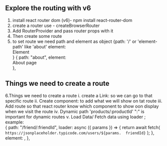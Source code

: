 ## Explore the routing with v6

1. install react router dom (v6)- npm install react-router-dom
2. create a router use - createBrowserRouter
3. Add RouterProvider and pass router props with it
4. Then create some route
5. to set route we need path and element as object
   {path: '/' or 'element-path' like 'about'
   element: <div>Element</div>}
   { path: "about", element: <div>About page</div> },

## Things we need to create a route

6.Things we need to create a route
i. create a Link: so we can go to that specific route
ii. Create component: to add what we will show on tat route
iii. Add route so that react router know which component to show oon display when we visit the route
iv. Dynamic path 'products/:productId' ":" is important for dynamic routes
v. Load Data/ Fetch data using loader ;
example:  
{
path: "/friend/:friendId",
loader: async ({ params }) => {
return await fetch(
`https://jsonplaceholder.typicode.com/users/${params.  friendId}`
);
},
element: <FriendDeatails />,
},

